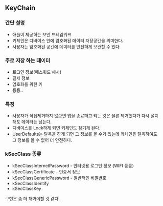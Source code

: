 ## KeyChain

### 간단 설명

- 애플이 제공하는 보안 프레임워크
- 키체인은 디바이스 안에 암호화된 데이터 저장공간을 의미한다.
- 사용자는 암호화된 공간에 데이터를 안전하게 보관할 수 있다.

### 주로 저장 하는 데이터

- 로그인 정보(패스워드 해시)
- 결제 정보
- 암호화를 위한 키
- 등등..

### 특징

- 사용자가 직접제거하지 않으면 앱을 종료하고 켜는 것은 물론 제거했다가 다시 설치해도 데이터는 남는다.
- 디바이스를 Lock하게 되면 키체인도 잠기게 된다.
- UserDefaults는 탈옥을 하게 되면 그 정보를 볼 수가 있는데 키체인은 탈옥하여도 그 정보를 볼 수 없어 더 안전하다.

### kSecClass 종류

- kSecClassInternetPassword - 인터넷용 로그인 정보 (WIFI 등등)
- kSecClassCertificate - 인증서 정보
- kSecClassGenericPassword - 일반적인 비밀번호
- kSecClassIdentify
- kSecClassKey

구현은 좀 더 해봐야할 것 같다.